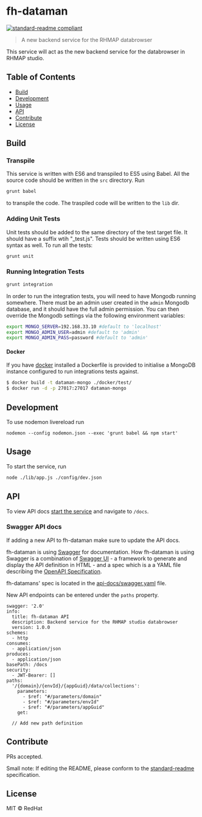 # fh-dataman

[![standard-readme compliant](https://img.shields.io/badge/standard--readme-OK-green.svg?style=flat-square)](https://github.com/RichardLitt/standard-readme)

> A new backend service for the RHMAP databrowser

This service will act as the new backend service for the databrowser in RHMAP studio.

## Table of Contents

- [Build](#Build)
- [Development](#Development)
- [Usage](#usage)
- [API](#api)
- [Contribute](#contribute)
- [License](#license)

## Build

### Transpile

This service is written with ES6 and transpiled to ES5 using Babel. All the source code should be written in the `src` directory. Run

```bash
grunt babel
```

to transpile the code. The traspiled code will be written to the `lib` dir.


### Adding Unit Tests

Unit tests should be added to the same directory of the test target file. It should have a suffix wtih "_test.js". Tests should be written using ES6 syntax as well. To run all the tests:

```bash
grunt unit
```

### Running Integration Tests

```bash
grunt integration
```

In order to run the integration tests, you will need to have Mongodb running somewhere. There must be an admin user created in the `admin` Mongodb database, and it should have the full admin permission. You can then override the Mongodb settings via the following environment variables:

```bash
export MONGO_SERVER=192.168.33.10 #default to 'localhost'
export MONGO_ADMIN_USER=admin #default to 'admin'
export MONGO_ADMIN_PASS=password #default to 'admin'
```

#### Docker
If you have [docker](https://www.docker.com/) installed a Dockerfile is provided to initialise a MongoDB instance configured to run integrations tests against.

```bash
$ docker build -t dataman-mongo ./docker/test/
$ docker run -d -p 27017:27017 dataman-mongo
```

## Development
To use nodemon livereload run

```
nodemon --config nodemon.json --exec 'grunt babel && npm start'
```

## Usage

To start the service, run

```bash
node ./lib/app.js ./config/dev.json
```

## API
To view API docs [start the service](#usage) and navigate to `/docs`.

### Swagger API docs
If adding a new API to fh-dataman make sure to update the API docs.

fh-dataman is using [Swagger](http://swagger.io) for documentation. How fh-dataman is using Swagger is a combination of [Swagger UI](https://github.com/swagger-api/swagger-ui) - a framework to generate and display the API definition in HTML - and a spec which is a a YAML file describing the [OpenAPI Specification](http://swagger.io/specification).

fh-datamans' spec is located in the [api-docs/swagger.yaml](api-docs/swagger.yaml) file.

New API endpoints can be entered under the `paths` property.
```
swagger: '2.0'
info:
  title: fh-dataman API
  description: Backend service for the RHMAP studio databrowser
  version: 1.0.0
schemes:
  - http
consumes:
  - application/json
produces:
  - application/json
basePath: /docs
security:
  - JWT-Bearer: []
paths:
  '/{domain}/{envId}/{appGuid}/data/collections':
    parameters:
      - $ref: "#/parameters/domain"
      - $ref: "#/parameters/envId"
      - $ref: "#/parameters/appGuid"
    get:

  // Add new path definition
```

## Contribute

PRs accepted.

Small note: If editing the README, please conform to the [standard-readme](https://github.com/RichardLitt/standard-readme) specification.

## License

MIT © RedHat

